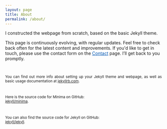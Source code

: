 ```yaml
---
layout: page
title: About
permalink: /about/
---
```


I constructed the webpage from scratch, based on the basic Jekyll theme.

This page is continuously evolving, with regular updates. Feel free to check back often for the latest content and improvements.
If you'd like to get in touch, please use the contact form on the <a href="/contact" style="color: #0056b3; text-decoration: underline;">Contact</a>
 page. I’ll get back to you promptly.
 
<br>

<div style="text-align: justify;font-size:smaller;">
 
You can find out more info about setting up your Jekyll theme and webpage, as well as basic usage documentation at [jekyllrb.com](https://jekyllrb.com/).

<br>

Here is the source code for Minima on GitHub:  
[jekyll/minima](https://github.com/jekyll/minima).

<br>

You can also find the source code for Jekyll on GitHub:  
[jekyll/jekyll](https://github.com/jekyll/jekyll).
</div>
